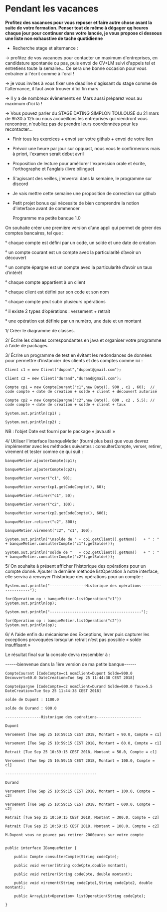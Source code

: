 Pendant les vacances
===

**Profitez des vacances pour vous reposer et faire autre chose avant la suite de votre formation. Penser tout de même à dégager qq heures chaque jour pour continuer dans votre lancée, je vous propose ci dessous une liste non exhaustive de tache quotidienne**

- Recherche stage et alternance :

-> profitez de vos vacances pour contacter un maximum d'entreprises, en candidature spontanée ou pas, puis envoi de CV+LM suivi d'appels tel et entretiens toute la semaine... Ce sera une bonne occasion pour vous entraîner à l'écrit comme à l'oral !

-> je vous invites à vous fixer une deadline s'agissant du stage comme de l'alternance, il faut avoir trouver d'ici fin mars

-> Il y a de nombreux évènements en Mars aussi préparez vous au maximum d'ici là !

-> Vous pouvez parler du STAGE DATING SIMPLON TOULOUSE du 21 mars de 9h30 à 12h ou nous accueillons les entreprises qui viendront vous rencontrer, n'oubliez pas de prendre leurs coordonnées pour les recontacter...

- Finir tous les exercices + envoi sur votre github + envoi de votre lien

- Prévoir une heure par jour sur opquast, nous vous le confirmerons mais à priori, l'examen serait début avril

- Proposition de lecture pour améliorer l'expression orale et écrite, l'orthographe et l'anglais (livre bilingue)

- S'agissant des veilles, j'enverrai dans la semaine, le programme sur discord

- Je vais mettre cette semaine une proposition de correction sur github

- Petit projet bonus qui nécessite de bien comprendre la notion d'interface avant de commencer


	Programme ma petite banque 1.0


On souhaite créer une première version d’une appli qui permet de gérer des comptes bancaires, tel que :

° chaque compte est défini par un code, un solde et une date de création

° un compte courant est un compte avec la particularité d’avoir un découvert

° un compte épargne est un compte avec la particularité d’avoir un taux d’intérêt

° chaque compte appartient à un client 

° chaque client est défini par son code et son nom

° chaque compte peut subir plusieurs opérations

° il existe 2 types d’opérations : versement + retrait

° une opération est définie par un numéro, une date et un montant

1/ Créer le diagramme de classes.

2/ Écrire les classes correspondantes en java et organiser votre programme à l’aide de packages.

3/ Écrire un programme de test en évitant les redondances de données pour permettre d’instancier des clients et des comptes comme ici :

	Client c1 = new Client("dupont","dupont@gmail.com");

	Client c2 = new Client("durand","durand@gmail.com");	

	Compte cp1 = new CompteCourant("c1",new Date(), 900 , c1 , 60);  // code compte + date de creation + solde + client + découvert autorisé

	Compte cp2 = new CompteEpargne("c2",new Date(), 600 , c2 , 5.5); // code compte + date de creation + solde + client + taux

	System.out.println(cp1) ;

	System.out.println(cp2) ;	

NB : l’objet Date est fourni  par le package « java.util »


4/ Utiliser l'interface IbanqueMetier (fourni plus bas) que vous devrez implémenter avec les méthodes suivantes :
consulterCompte, verser, retirer, virement et tester comme ce qui suit :

	banqueMetier.ajouterCompte(cp1);

	banqueMetier.ajouterCompte(cp2);

	banqueMetier.verser("c1", 90);

	banqueMetier.verser(cp1.getCodeCompte(), 60);

	banqueMetier.retirer("c1", 50);

	banqueMetier.verser("c2", 100);

	banqueMetier.verser(cp2.getCodeCompte(), 600);

	banqueMetier.retirer("c2", 300);

	banqueMetier.virement("c2", "c1", 100);

	System.out.println("\nsolde de " + cp1.getClient().getNom()   + " : "   + banqueMetier.consulterCompte("c1").getSolde());

	System.out.println("solde de "   + cp2.getClient().getNom()   + " : "   + banqueMetier.consulterCompte("c2").getSolde());


5/ On souhaite à présent afficher l’historique des opérations pour un compte donné. Ajouter la dernière méthode listOperation à notre interface, elle servira à renvoyer l’historique des opérations pour un compte :

	System.out.println("----------------Historique des opérations--------------------");

	for(Operation op : banqueMetier.listOperation("c1")) 	System.out.println(op);

	System.out.println("-----------------------------------------");

	for(Operation op : banqueMetier.listOperation("c2"))	System.out.println(op);


6/ A l’aide enfin du mécanisme des Exceptions, lever puis capturer les exceptions provoquées lorsqu’un retrait n’est pas possible « solde insuffisant »

Le résultat final sur la console devra ressembler à :

------bienvenue dans la 1ère version de ma petite banque------

	CompteCourant [CodeCompte=c1 nomClient=Dupont Solde=900.0 Decouvert=60.0 DateCreation=Tue Sep 25 11:44:38 CEST 2018] 

	CompteEpargne [CodeCompte=c2 nomClient=Durand Solde=600.0 Taux=5.5 DateCreation=Tue Sep 25 11:44:38 CEST 2018] 

	solde de Dupont : 1100.0

	solde de Durand : 900.0

	----------------Historique des opérations--------------------

	Dupont

	Versement [Tue Sep 25 10:59:15 CEST 2018, Montant = 90.0, Compte = c1]

	Versement [Tue Sep 25 10:59:15 CEST 2018, Montant = 60.0, Compte = c1]

	Retrait [Tue Sep 25 10:59:15 CEST 2018, Montant = 50.0, Compte = c1]

	Versement [Tue Sep 25 10:59:15 CEST 2018, Montant = 100.0, Compte = c1]

	-----------------------------------------

	Durand

	Versement [Tue Sep 25 10:59:15 CEST 2018, Montant = 100.0, Compte = c2]

	Versement [Tue Sep 25 10:59:15 CEST 2018, Montant = 600.0, Compte = c2]

	Retrait [Tue Sep 25 10:59:15 CEST 2018, Montant = 300.0, Compte = c2]

	Retrait [Tue Sep 25 10:59:15 CEST 2018, Montant = 100.0, Compte = c2]

	M.Dupont vous ne pouvez pas retirer 2000euros sur votre compte


	public interface IBanqueMetier {

		public Compte consulterCompte(String codeCpte);

		public void verser(String codeCpte,double montant);

		public void retirer(String codeCpte, double montant);

		public void virement(String codeCpte1,String codeCpte2, double montant);

		public ArrayList<Operation> listOperation(String codeCpte);

	}
